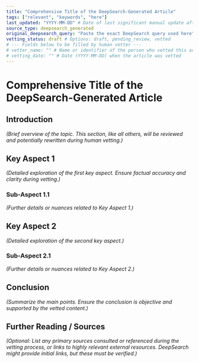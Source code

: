 ```yaml
---
title: "Comprehensive Title of the DeepSearch-Generated Article"
tags: ["relevant", "keywords", "here"]
last_updated: "YYYY-MM-DD" # Date of last significant manual update after vetting
source_type: deepsearch_generated
original_deepsearch_query: "Paste the exact DeepSearch query used here"
vetting_status: draft # Options: draft, pending_review, vetted
# --- Fields below to be filled by human vetter ---
# vetter_name: "" # Name or identifier of the person who vetted this article
# vetting_date: "" # Date (YYYY-MM-DD) when the article was vetted
---
```


# Comprehensive Title of the DeepSearch-Generated Article

## Introduction
*(Brief overview of the topic. This section, like all others, will be reviewed and potentially rewritten during human vetting.)*

## Key Aspect 1
*(Detailed exploration of the first key aspect. Ensure factual accuracy and clarity during vetting.)*

### Sub-Aspect 1.1
*(Further details or nuances related to Key Aspect 1.)*

## Key Aspect 2
*(Detailed exploration of the second key aspect.)*

### Sub-Aspect 2.1
*(Further details or nuances related to Key Aspect 2.)*

## Conclusion
*(Summarize the main points. Ensure the conclusion is objective and supported by the vetted content.)*

## Further Reading / Sources
*(Optional: List any primary sources consulted or referenced during the vetting process, or links to highly relevant external resources. DeepSearch might provide initial links, but these must be verified.)*
